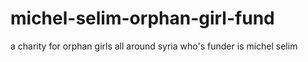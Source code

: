 # michel-selim-orphan-girl-fund
a charity for orphan girls all around syria who's funder is michel selim
